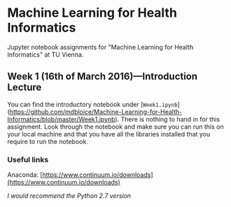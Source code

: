# Machine Learning for Health Informatics
Jupyter notebook assignments for "Machine Learning for Health Informatics" at TU Vienna.

## Week 1 (16th of March 2016)—Introduction Lecture

You can find the introductory notebook under [`Week1.ipynb`] (https://github.com/mdbloice/Machine-Learning-for-Health-Informatics/blob/master/Week1.ipynb). 
There is nothing to hand in for this assignment. Look through the notebook and make sure you can run this on your local machine and that you have all the libraries installed that you require to run the notebook. 

### Useful links

Anaconda: [https://www.continuum.io/downloads](https://www.continuum.io/downloads)

*I would recommend the Python 2.7 version*
